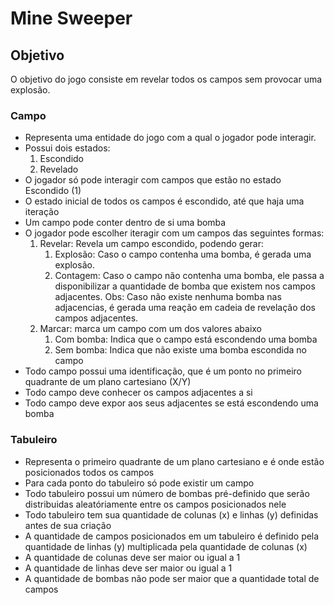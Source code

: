# Mine Sweeper

## Objetivo
O objetivo do jogo consiste em revelar todos os campos sem provocar uma explosão.

### Campo
- Representa uma entidade do jogo com a qual o jogador pode interagir.
- Possui dois estados:
    1. Escondido
    2. Revelado
- O jogador só pode interagir com campos que estão no estado Escondido (1)
- O estado inicial de todos os campos é escondido, até que haja uma iteração
- Um campo pode conter dentro de si uma bomba
- O jogador pode escolher iteragir com um campos das seguintes formas:
    1. Revelar: Revela um campo escondido, podendo gerar:
        1. Explosão: Caso o campo contenha uma bomba, é gerada uma explosão.
        2. Contagem: Caso o campo não contenha uma bomba, ele passa a disponibilizar a quantidade de bomba que existem nos campos adjacentes.
        Obs: Caso não existe nenhuma bomba nas adjacencias, é gerada uma reação em cadeia de revelação dos campos adjacentes.
    2. Marcar: marca um campo com um dos valores abaixo
        1. Com bomba: Indica que o campo está escondendo uma bomba
        2. Sem bomba: Indica que não existe uma bomba escondida no campo
- Todo campo possui uma identificação, que é um ponto no primeiro quadrante de um plano cartesiano (X/Y)
- Todo campo deve conhecer os campos adjacentes a si
- Todo campo deve expor aos seus adjacentes se está escondendo uma bomba

### Tabuleiro
- Representa o primeiro quadrante de um plano cartesiano e é onde estão posicionados todos os campos
- Para cada ponto do tabuleiro só pode existir um campo
- Todo tabuleiro possui um número de bombas pré-definido que serão distribuidas aleatóriamente entre os campos posicionados nele
- Todo tabuleiro tem sua quantidade de colunas (x) e linhas (y) definidas antes de sua criação
- A quantidade de campos posicionados em um tabuleiro é definido pela quantidade de linhas (y) multiplicada pela quantidade de colunas (x)
- A quantidade de colunas deve ser maior ou igual a 1
- A quantidade de linhas deve ser maior ou igual a 1
- A quantidade de bombas não pode ser maior que a quantidade total de campos